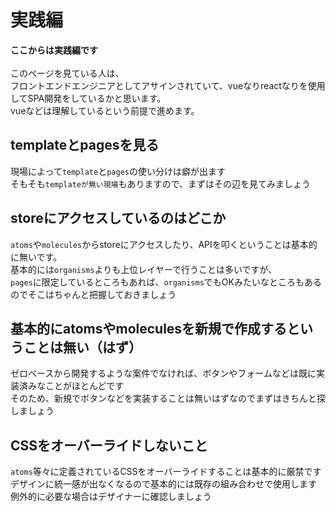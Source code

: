 # 実践編

__ここからは実践編です__<br>
<br>
このページを見ている人は、<br>
フロントエンドエンジニアとしてアサインされていて、vueなりreactなりを使用してSPA開発をしているかと思います。<br>
vueなどは理解しているという前提で進めます。

## templateとpagesを見る

現場によって`template`と`pages`の使い分けは癖が出ます<br>
そもそも`templateが無い現場`もありますので、まずはその辺を見てみましょう<br>

## storeにアクセスしているのはどこか

`atoms`や`molecules`からstoreにアクセスしたり、APIを叩くということは基本的に無いです。<br>
基本的には`organisms`よりも上位レイヤーで行うことは多いですが、<br>
`pages`に限定しているところもあれば、`organisms`でもOKみたいなところもあるのでそこはちゃんと把握しておきましょう

## 基本的にatomsやmoleculesを新規で作成するということは無い（はず）

ゼロベースから開発するような案件でなければ、ボタンやフォームなどは既に実装済みなことがほとんどです<br>
そのため、新規でボタンなどを実装することは無いはずなのでまずはきちんと探しましょう

## CSSをオーバーライドしないこと

`atoms`等々に定義されているCSSをオーバーライドすることは基本的に厳禁です<br>
デザインに統一感が出なくなるので基本的には既存の組み合わせで使用します<br>
例外的に必要な場合はデザイナーに確認しましょう
